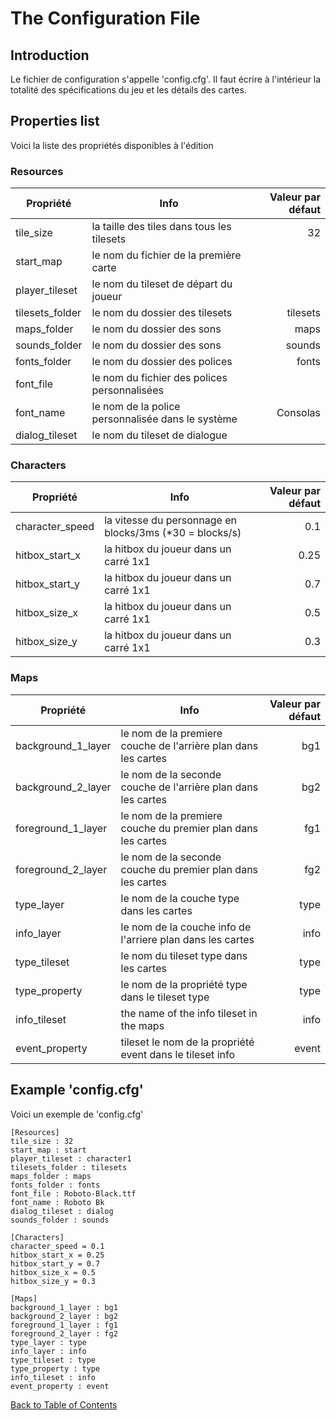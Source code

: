 # The Configuration File
## Introduction
Le fichier de configuration s'appelle 'config.cfg'. Il faut écrire à l'intérieur la totalité des spécifications du jeu et les détails des cartes.


## Properties list
Voici la liste des propriétés disponibles à l'édition
### Resources
| Propriété | Info | Valeur par défaut |
|-|-|-:|
| tile_size | la taille des tiles dans tous les tilesets | 32 |
| start_map | le nom du fichier de la première carte |  |
| player_tileset | le nom du tileset de départ du joueur |  |
| tilesets_folder | le nom du dossier des tilesets | tilesets |
| maps_folder | le nom du dossier des sons | maps |
| sounds_folder | le nom du dossier des sons | sounds |
| fonts_folder | le nom du dossier des polices| fonts |
| font_file | le nom du fichier des polices personnalisées |  |
| font_name | le nom de la police personnalisée dans le système | Consolas |
| dialog_tileset | le nom du tileset de dialogue |  |

### Characters
| Propriété | Info | Valeur par défaut |
|-|-|-:|
| character_speed | la vitesse du personnage en blocks/3ms (*30 = blocks/s) | 0.1 |
| hitbox_start_x | la hitbox du joueur dans un carré 1x1 | 0.25 |
| hitbox_start_y | la hitbox du joueur dans un carré 1x1 | 0.7 |
| hitbox_size_x | la hitbox du joueur dans un carré 1x1 | 0.5 |
| hitbox_size_y | la hitbox du joueur dans un carré 1x1 | 0.3 |

### Maps
| Propriété | Info | Valeur par défaut |
|-|-|-:|
| background_1_layer | le nom de la premiere couche de l'arrière plan dans les cartes | bg1 |
| background_2_layer | le nom de la seconde couche de l'arrière plan dans les cartes | bg2 |
| foreground_1_layer | le nom de la premiere couche du premier plan dans les cartes | fg1 |
| foreground_2_layer | le nom de la seconde couche du premier plan dans les cartes | fg2 |
| type_layer | le nom de la couche type dans les cartes | type |
| info_layer | le nom de la couche info de l'arriere plan dans les cartes | info |
| type_tileset | le nom du tileset type dans les cartes | type |
| type_property | le nom de la propriété type dans le tileset type | type |
| info_tileset | the name of the info tileset in the maps | info |
| event_property | tileset le nom de la propriété event dans le tileset info| event |

## Example 'config.cfg'
Voici un exemple de 'config.cfg'

	[Resources]
	tile_size : 32
	start_map : start
	player_tileset : character1
	tilesets_folder : tilesets
	maps_folder : maps
	fonts_folder : fonts
	font_file : Roboto-Black.ttf
	font_name : Roboto Bk
	dialog_tileset : dialog
	sounds_folder : sounds
	
	[Characters]
	character_speed = 0.1
	hitbox_start_x = 0.25
	hitbox_start_y = 0.7
	hitbox_size_x = 0.5
	hitbox_size_y = 0.3
	
	[Maps]
	background_1_layer : bg1
	background_2_layer : bg2
	foreground_1_layer : fg1
	foreground_2_layer : fg2
	type_layer : type
	info_layer : info
	type_tileset : type
	type_property : type
	info_tileset : info
	event_property : event

[Back to Table of Contents](Documentation.md#table-of-contents)
